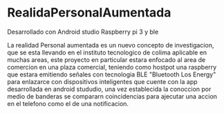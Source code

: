# RealidaPersonalAumentada
Desarrollado con Android studio Raspberry pi 3 y ble

La realidad Personal aumentada es un nuevo concepto de investigacion, que se esta llevando en el instituto tecnologico de colima
aplicable en muchas areas, este proyecto en particular estara enfocado al area de comercion en una plaza comercial, teniendo como hostpot 
una raspberry que estara emitiendo señales con tecnologia BLE "Bluetooth Los Energy" para enlazarce con dispositivos inteligentes
que cuente con la app desarrollada en android stududio, una vez establecida la conoccion por medio de banderas se compararn coincidencias para 
ajecutar una accion en el telefono como el de una notificacion.
